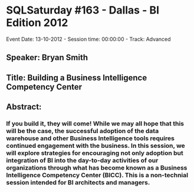 # SQLSaturday #163 - Dallas - BI Edition 2012
Event Date: 13-10-2012 - Session time: 00:00:00 - Track: Advanced
## Speaker: Bryan Smith
## Title: Building a Business Intelligence Competency Center
## Abstract:
### If you build it, they will come!  While we may all hope that this will be the case, the successful adoption of the data warehouse and other Business Intelligence tools requires continued engagement with the business.  In this session, we will explore strategies for encouraging not only adoption but integration of BI into the day-to-day activities of our organizations through what has become known as a Business Intelligence Competency Center (BICC).  This is a non-technial session intended for BI architects and managers.
